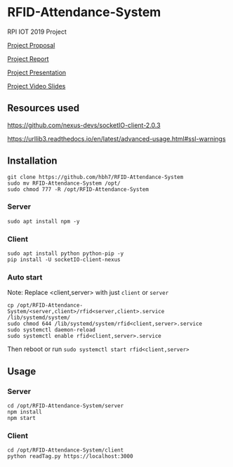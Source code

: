 # RFID-Attendance-System
RPI IOT 2019 Project

[Project Proposal](https://docs.google.com/document/d/1QlV8jkIaQD0IFdyguDEGK3X-7NJBnk0Imp9yfcRr-jM)

[Project Report](https://docs.google.com/document/d/1MVh86sENZA63KUcEPyudZ9ziYle52TU5895DU6lo0wY)

[Project Presentation](https://docs.google.com/presentation/d/1m9XJFW8bkhJsVsQTPrCpTju1YnRacUaGdGXR3bsrzzA)

[Project Video Slides](https://docs.google.com/presentation/d/1xig2hnh-L0SonDRfg-ST6hbTqF02yJ9MUi7loEFSaC8)

## Resources used

https://github.com/nexus-devs/socketIO-client-2.0.3

https://urllib3.readthedocs.io/en/latest/advanced-usage.html#ssl-warnings

## Installation
```
git clone https://github.com/hbh7/RFID-Attendance-System
sudo mv RFID-Attendance-System /opt/
sudo chmod 777 -R /opt/RFID-Attendance-System
```

### Server
```
sudo apt install npm -y
```

### Client
```
sudo apt install python python-pip -y
pip install -U socketIO-client-nexus
```

### Auto start
Note: Replace <client,server> with just `client` or `server` 
```
cp /opt/RFID-Attendance-System/<server,client>/rfid<server,client>.service /lib/systemd/system/
sudo chmod 644 /lib/systemd/system/rfid<client,server>.service
sudo systemctl daemon-reload
sudo systemctl enable rfid<client,server>.service
```
Then reboot or run `sudo systemctl start rfid<client,server>`

## Usage

### Server
```
cd /opt/RFID-Attendance-System/server
npm install
npm start
```

### Client 
```
cd /opt/RFID-Attendance-System/client
python readTag.py https://localhost:3000
```
